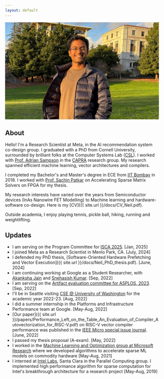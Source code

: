 ```yaml
---
layout: default
---
```


![Neil at UC Berkeley](images/Neil_berkeley.jpg)

## About

Hello! I'm a Research Scientist at Meta, in the AI recommendation system co-design group. I graduated with a PhD from Cornell University, surrounded by brilliant folks at the Computer Systems Lab ([CSL](http://www.csl.cornell.edu)). I worked with [Prof. Adrian Sampson](https://www.cs.cornell.edu/~asampson/) in the [CAPRA](https://capra.cs.cornell.edu) research group. My research spanned efficient machine learning, vector architectures and compilers.

I completed my Bachelor's and Master's degree in ECE from [IIT Bombay](http://www.iitb.ac.in) in 2018. I worked with [Prof. Sachin Patkar](https://www.ee.iitb.ac.in/wiki/faculty/patkar) on Accelerating Sparse Matrix Solvers on FPGA for my thesis.

My research interests have varied over the years from Semiconductor devices (InAs Nanowire FET Modelling) to Machine learning and hardware-software co-design. Here is my [CV]({{ site.url }}/docs/CV_Neil.pdf).

Outside academia, I enjoy playing tennis, pickle ball, hiking, running and weightlifting.

## Updates

- I am serving on the Program Committee for [ISCA 2025](https://iscaconf.org/isca2025/). [Jan, 2025]
- I joined Meta as a Research Scientist in Menlo Park, CA. [July, 2024]
- I defended my PhD thesis, [Software-Oriented Hardware Prefetching and Vector Execution]({{ site.url }}/docs/Neil_PhD_thesis.pdf). [June, 2024]
- I am continuing working at Google as a Student Researcher, with [Akanksha Jain](https://www.cs.utexas.edu/~akanksha/) and [Snehasish Kumar](https://snehasish.net/). [Sep, 2022]
- I am serving on the [Artifact evaluation committee for ASPLOS, 2023](https://sites.google.com/stanford.edu/asplos23aec/committee). [Sep, 2022]
- I'll be in Seattle visiting [CSE @ University of Washington](https://www.cs.washington.edu/) for the academic year 2022-23. [Aug, 2022]
- I did a summer internship in the Platforms and Infrastructure Performance team at Google. [May-Aug, 2022]
- [Our paper]({{ site.url }}/papers/Performance_Left_on_the_Table_An_Evaluation_of_Compiler_Autovectorization_for_RISC-V.pdf) on RISC-V vector compiler performance was published in the [IEEE Micro special issue journal](https://ieeexplore.ieee.org/xpl/tocresult.jsp?isnumber=9891811&punumber=40). [June, 2022]
- I passed my thesis proposal (A-exam). [May, 2022]
- I worked in the [Machine Learning and Optimization group at Microsoft Research](https://www.microsoft.com/en-us/research/group/mlog/) where we developed algorithms to accelerate sparse ML models on commodity hardware [May-Aug, 2021]
- I interned at [Intel Labs](https://www.intel.com/content/www/us/en/research/overview.html), Santa Clara in the Parallel Computing group. I implemented high performance algorithm for sparse computation for Intel's breakthrough architecture for a research project [May-Aug, 2019]
